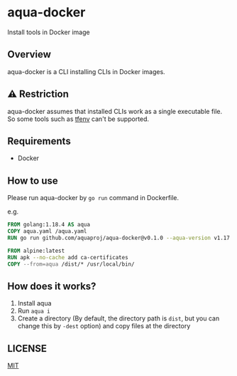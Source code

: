 # aqua-docker

Install tools in Docker image

## Overview

aqua-docker is a CLI installing CLIs in Docker images.

## :warning: Restriction

aqua-docker assumes that installed CLIs work as a single executable file.
So some tools such as [tfenv](https://github.com/tfutils/tfenv) can't be supported.

## Requirements

* Docker

## How to use

Please run aqua-docker by `go run` command in Dockerfile.

e.g.

```dockerfile
FROM golang:1.18.4 AS aqua
COPY aqua.yaml /aqua.yaml
RUN go run github.com/aquaproj/aqua-docker@v0.1.0 --aqua-version v1.17.1 --config /aqua.yaml --dest /dist actionlint reviewdog

FROM alpine:latest
RUN apk --no-cache add ca-certificates
COPY --from=aqua /dist/* /usr/local/bin/
```

## How does it works?

1. Install aqua
1. Run `aqua i`
1. Create a directory (By default, the directory path is `dist`, but you can change this by `-dest` option) and copy files at the directory

## LICENSE

[MIT](LICENSE)
